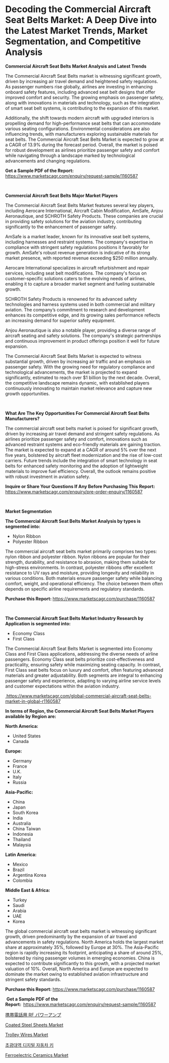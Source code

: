 <p><h1>Decoding the Commercial Aircraft Seat Belts Market: A Deep Dive into the Latest Market Trends, Market Segmentation, and Competitive Analysis</h1></p><p><strong>Commercial Aircraft Seat Belts Market Analysis and Latest Trends</strong></p>
<p><p>The Commercial Aircraft Seat Belts market is witnessing significant growth, driven by increasing air travel demand and heightened safety regulations. As passenger numbers rise globally, airlines are investing in enhancing onboard safety features, including advanced seat belt designs that offer improved comfort and security. The growing emphasis on passenger safety, along with innovations in materials and technology, such as the integration of smart seat belt systems, is contributing to the expansion of this market.</p><p>Additionally, the shift towards modern aircraft with upgraded interiors is propelling demand for high-performance seat belts that can accommodate various seating configurations. Environmental considerations are also influencing trends, with manufacturers exploring sustainable materials for seat belts. The Commercial Aircraft Seat Belts Market is expected to grow at a CAGR of 13.9% during the forecast period. Overall, the market is poised for robust development as airlines prioritize passenger safety and comfort while navigating through a landscape marked by technological advancements and changing regulations.</p></p>
<p><strong>Get a Sample PDF of the Report:&nbsp;</strong> <a href="https://www.marketscagr.com/enquiry/request-sample/1160587">https://www.marketscagr.com/enquiry/request-sample/1160587</a></p>
<p>&nbsp;</p>
<p><strong>Commercial Aircraft Seat Belts Major Market Players</strong></p>
<p><p>The Commercial Aircraft Seat Belts Market features several key players, including Aerocare International, Aircraft Cabin Modification, AmSafe, Anjou Aeronautique, and SCHROTH Safety Products. These companies are crucial in providing safety solutions for the aviation industry, contributing significantly to the enhancement of passenger safety.</p><p>AmSafe is a market leader, known for its innovative seat belt systems, including harnesses and restraint systems. The company's expertise in compliance with stringent safety regulations positions it favorably for growth. AmSafe's robust revenue generation is indicative of its strong market presence, with reported revenue exceeding $250 million annually.</p><p>Aerocare International specializes in aircraft refurbishment and repair services, including seat belt modifications. The company's focus on customer-specific solutions caters to the evolving needs of airlines, enabling it to capture a broader market segment and fueling sustainable growth.</p><p>SCHROTH Safety Products is renowned for its advanced safety technologies and harness systems used in both commercial and military aviation. The company’s commitment to research and development enhances its competitive edge, and its growing sales performance reflects an increasing demand for superior safety equipment.</p><p>Anjou Aeronautique is also a notable player, providing a diverse range of aircraft seating and safety solutions. The company's strategic partnerships and continuous improvement in product offerings position it well for future expansion.</p><p>The Commercial Aircraft Seat Belts Market is expected to witness substantial growth, driven by increasing air traffic and an emphasis on passenger safety. With the growing need for regulatory compliance and technological advancements, the market is projected to expand significantly, estimated to reach over $1 billion by the next decade. Overall, the competitive landscape remains dynamic, with established players continuously innovating to maintain market relevance and capture new growth opportunities.</p></p>
<p>&nbsp;</p>
<p><strong>What Are The Key Opportunities For Commercial Aircraft Seat Belts Manufacturers?</strong></p>
<p><p>The commercial aircraft seat belts market is poised for significant growth, driven by increasing air travel demand and stringent safety regulations. As airlines prioritize passenger safety and comfort, innovations such as advanced restraint systems and eco-friendly materials are gaining traction. The market is expected to expand at a CAGR of around 5% over the next five years, bolstered by aircraft fleet modernization and the rise of low-cost carriers. Future trends include the integration of smart technology in seat belts for enhanced safety monitoring and the adoption of lightweight materials to improve fuel efficiency. Overall, the outlook remains positive with robust investment in aviation safety.</p></p>
<p><strong>Inquire or Share Your Questions If Any Before Purchasing This Report:</strong> <a href="https://www.marketscagr.com/enquiry/pre-order-enquiry/1160587">https://www.marketscagr.com/enquiry/pre-order-enquiry/1160587</a></p>
<p>&nbsp;</p>
<p><strong>Market Segmentation</strong></p>
<p><strong>The Commercial Aircraft Seat Belts Market Analysis by types is segmented into:</strong></p>
<p><ul><li>Nylon Ribbon</li><li>Polyester Ribbon</li></ul></p>
<p><p>The commercial aircraft seat belts market primarily comprises two types: nylon ribbon and polyester ribbon. Nylon ribbons are popular for their strength, durability, and resistance to abrasion, making them suitable for high-stress environments. In contrast, polyester ribbons offer excellent resistance to UV rays and moisture, providing longevity and reliability in various conditions. Both materials ensure passenger safety while balancing comfort, weight, and operational efficiency. The choice between them often depends on specific airline requirements and regulatory standards.</p></p>
<p><strong>Purchase this Report:&nbsp;</strong><a href="https://www.marketscagr.com/purchase/1160587">https://www.marketscagr.com/purchase/1160587</a></p>
<p>&nbsp;</p>
<p><strong>The Commercial Aircraft Seat Belts Market Industry Research by Application is segmented into:</strong></p>
<p><ul><li>Economy Class</li><li>First Class</li></ul></p>
<p><p>The Commercial Aircraft Seat Belts Market is segmented into Economy Class and First Class applications, addressing the diverse needs of airline passengers. Economy Class seat belts prioritize cost-effectiveness and practicality, ensuring safety while maximizing seating capacity. In contrast, First Class seat belts focus on luxury and comfort, often featuring advanced materials and greater adjustability. Both segments are integral to enhancing passenger safety and experience, adapting to varying airline service levels and customer expectations within the aviation industry.</p></p>
<p><a href="https://www.marketscagr.com/global-commercial-aircraft-seat-belts-market-in-global-r1160587">&nbsp;https://www.marketscagr.com/global-commercial-aircraft-seat-belts-market-in-global-r1160587</a></p>
<p><strong>In terms of Region, the Commercial Aircraft Seat Belts Market Players available by Region are:</strong></p>
<p>
    <p> <strong> North America: </strong>
        <ul>
            <li>United States</li>
            <li>Canada</li>
        </ul>
        </p> 
    <p> <strong> Europe: </strong>
        <ul>
            <li>Germany</li>
            <li>France</li>
            <li>U.K.</li>
            <li>Italy</li>
            <li>Russia</li>
        </ul>
        </p> 
    <p> <strong> Asia-Pacific: </strong>
        <ul>
            <li>China</li>
            <li>Japan</li>
            <li>South Korea</li>
            <li>India</li>
            <li>Australia</li>
            <li>China Taiwan</li>
            <li>Indonesia</li>
            <li>Thailand</li>
            <li>Malaysia</li>
        </ul>
        </p> 
    <p> <strong> Latin America: </strong>
        <ul>
            <li>Mexico</li>
            <li>Brazil</li>
            <li>Argentina Korea</li>
            <li>Colombia</li>
        </ul>
        </p> 
    <p> <strong> Middle East & Africa: </strong>
        <ul>
            <li>Turkey</li>
            <li>Saudi</li>
            <li>Arabia</li>
            <li>UAE</li>
            <li>Korea</li>
        </ul>
    </p>
    </p>
<p><p>The global commercial aircraft seat belts market is witnessing significant growth, driven predominantly by the expansion of air travel and advancements in safety regulations. North America holds the largest market share at approximately 35%, followed by Europe at 30%. The Asia-Pacific region is rapidly increasing its footprint, anticipating a share of around 25%, bolstered by rising passenger volumes in emerging economies. China is expected to contribute significantly to this growth, with a projected market valuation of 10%. Overall, North America and Europe are expected to dominate the market owing to established aviation infrastructure and stringent safety standards.</p></p>
<p><strong>Purchase this Report: </strong><a href="https://www.marketscagr.com/purchase/1160587">https://www.marketscagr.com/purchase/1160587</a></p>
<p>&nbsp;<strong>Get a Sample PDF of the Report:&nbsp;&nbsp;</strong><a href="https://www.marketscagr.com/enquiry/request-sample/1160587">https://www.marketscagr.com/enquiry/request-sample/1160587</a></p>
<p><strong></strong></p>
<p><p><a href="https://medium.com/@charm854/rf-power-amplifier-for-mobile-phone-34ee4cb12041">携帯電話用 RF パワーアンプ</a></p><p><a href="https://www.linkedin.com/pulse/coated-steel-sheets-market-trends-strategic-insights-hfhqf?trackingId=Rb7xNiLFS0qWTjN3oYhczw%3D%3D">Coated Steel Sheets Market</a></p><p><a href="https://www.linkedin.com/pulse/trolley-wires-market-share-size-trends-industry-analysis-tyeqf?trackingId=qUKCJOqmSZ2TGdmufU3gCw%3D%3D">Trolley Wires Market</a></p><p><a href="https://medium.com/@jonatanjast75/ultra-wideband-digital-automobile-key-market-%EC%9D%98-%EA%B8%80%EB%A1%9C%EB%B2%8C-%EC%8B%9C%EC%9E%A5-%EA%B0%9C%EC%9A%94%EB%8A%94-%EC%A0%84-%EC%84%B8%EA%B3%84-%EB%B0%8F-%EC%A3%BC%EC%9A%94-%EC%8B%9C%EC%9E%A5%EC%9D%98-%EC%82%B0%EC%97%85%EC%97%90-%EC%98%81%ED%96%A5%EC%9D%84-%EB%AF%B8%EC%B9%98%EB%8A%94-%EC%A3%BC%EC%9A%94-%ED%8A%B8%EB%A0%8C%EB%93%9C%EC%97%90-%EB%8C%80%ED%95%9C-50d3b5976e12">초광대역 디지털 자동차 키</a></p><p><a href="https://issuu.com/reportprime-2/docs/ferroelectric-ceramics-market-size-_19c0fd20d95394">Ferroelectric Ceramics Market</a></p></p>